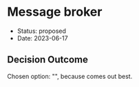 # Message broker

* Status: proposed
* Date: 2023-06-17

## Decision Outcome

Chosen option: "", because comes out best.
